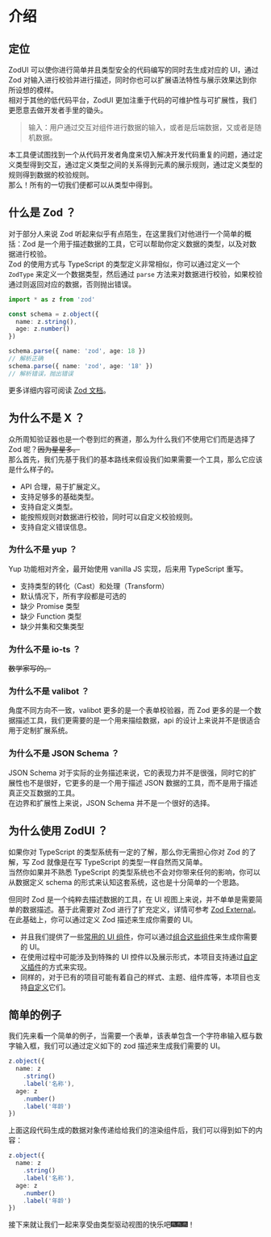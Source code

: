 # 介绍

## 定位

ZodUI 可以使你进行简单并且类型安全的代码编写的同时去生成对应的 UI，通过 Zod 对输入进行校验并进行描述，同时你也可以扩展语法特性与展示效果达到你所设想的模样。\
相对于其他的低代码平台，ZodUI 更加注重于代码的可维护性与可扩展性，我们更愿意去做开发者手里的锄头。

> 输入：用户通过交互对组件进行数据的输入，或者是后端数据，又或者是随机数据。

本工具便试图找到一个从代码开发者角度来切入解决开发代码重复的问题，通过定义类型得到交互，通过定义类型之间的关系得到元素的展示规则，通过定义类型的规则得到数据的校验规则。\
那么！所有的一切我们便都可以从类型中得到。

[//]: # (TODO 做个图)

## 什么是 Zod ？

对于部分人来说 Zod 听起来似乎有点陌生，在这里我们对他进行一个简单的概括：Zod 是一个用于描述数据的工具，它可以帮助你定义数据的类型，以及对数据进行校验。\
Zod 的使用方式与 TypeScript 的类型定义非常相似，你可以通过定义一个 `ZodType` 来定义一个数据类型，然后通过 `parse` 方法来对数据进行校验，如果校验通过则返回对应的数据，否则抛出错误。

```typescript
import * as z from 'zod'

const schema = z.object({
  name: z.string(),
  age: z.number()
})

schema.parse({ name: 'zod', age: 18 })
// 解析正确
schema.parse({ name: 'zod', age: '18' })
// 解析错误，抛出错误
```

更多详细内容可阅读 [Zod 文档](https://zod.dev/README_ZH)。

## 为什么不是 X ？

众所周知验证器也是一个卷到烂的赛道，那么为什么我们不使用它们而是选择了 Zod 呢？~~因为星星多。~~\
那么首先，我们先基于我们的基本路线来假设我们如果需要一个工具，那么它应该是什么样子的。

* API 合理，易于扩展定义。
* 支持足够多的基础类型。
* 支持自定义类型。
* 能按照规则对数据进行校验，同时可以自定义校验规则。
* 支持自定义错误信息。

### 为什么不是 yup ？

Yup 功能相对齐全，最开始使用 vanilla JS 实现，后来用 TypeScript 重写。

* 支持类型的转化（Cast）和处理（Transform）
* 默认情况下，所有字段都是可选的
* 缺少 Promise 类型
* 缺少 Function 类型
* 缺少并集和交集类型

### 为什么不是 io-ts ？

~~数学家写的。~~

### 为什么不是 valibot ？

角度不同方向不一致，valibot 更多的是一个表单校验器，而 Zod 更多的是一个数据描述工具，我们更需要的是一个用来描绘数据，api 的设计上来说并不是很适合用于定制扩展系统。

### 为什么不是 JSON Schema ？

JSON Schema 对于实际的业务描述来说，它的表现力并不是很强，同时它的扩展性也不是很好，它更多的是一个用于描述 JSON 数据的工具，而不是用于描述真正交互数据的工具。\
在边界和扩展性上来说，JSON Schema 并不是一个很好的选择。

## 为什么使用 ZodUI ？

如果你对 TypeScript 的类型系统有一定的了解，那么你无需担心你对 Zod 的了解，写 Zod 就像是在写 TypeScript 的类型一样自然而又简单。\
当然你如果并不熟悉 TypeScript 的类型系统也不会对你带来任何的影响，你可以从数据定义 schema 的形式来认知这套系统，这也是十分简单的一个思路。

但同时 Zod 是一个纯粹去描述数据的工具，在 UI 视图上来说，并不单单是需要简单的数据描述。基于此需要对 Zod 进行了扩充定义，详情可参考 [Zod External]()。在此基础上，你可以通过定义 Zod 描述来生成你需要的 UI。

* 并且我们提供了一些[常用的 UI 组件]()，你可以通过[组合这些组件]()来生成你需要的 UI。
* 在使用过程中可能涉及到特殊的 UI 控件以及展示形式，本项目支持通过[自定义插件]()的方式来实现。
* 同样的，对于已有的项目可能有着自己的样式、主题、组件库等，本项目也支持[自定义]()它们。

## 简单的例子

我们先来看一个简单的例子，当需要一个表单，该表单包含一个字符串输入框与数字输入框，我们可以通过定义如下的 zod 描述来生成我们需要的 UI。

```typescript
z.object({
  name: z
    .string()
    .label('名称'),
  age: z
    .number()
    .label('年龄')
})
```

上面这段代码生成的数据对象传递给给我们的渲染组件后，我们可以得到如下的内容：

```typescript zodui:preview
z.object({
  name: z
    .string()
    .label('名称'),
  age: z
    .number()
    .label('年龄')
})
```

接下来就让我们一起来享受由类型驱动视图的快乐吧🎆🎆🎆！
